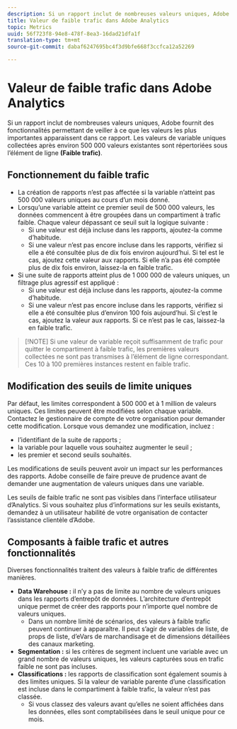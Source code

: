 ```yaml
---
description: Si un rapport inclut de nombreuses valeurs uniques, Adobe fournit des fonctionnalités permettant de veiller à ce que les valeurs les plus importantes apparaissent dans ce rapport.
title: Valeur de faible trafic dans Adobe Analytics
topic: Metrics
uuid: 56f723f8-94e8-478f-8ea3-16dad21dfa1f
translation-type: tm+mt
source-git-commit: dabaf6247695bc4f3d9bfe668f3ccfca12a52269

---
```



# Valeur de faible trafic dans Adobe Analytics

Si un rapport inclut de nombreuses valeurs uniques, Adobe fournit des fonctionnalités permettant de veiller à ce que les valeurs les plus importantes apparaissent dans ce rapport. Les valeurs de variable uniques collectées après environ 500 000 valeurs existantes sont répertoriées sous l’élément de ligne **(Faible trafic)**.

## Fonctionnement du faible trafic

* La création de rapports n’est pas affectée si la variable n’atteint pas 500 000 valeurs uniques au cours d’un mois donné.
* Lorsqu’une variable atteint ce premier seuil de 500 000 valeurs, les données commencent à être groupées dans un compartiment à trafic faible. Chaque valeur dépassant ce seuil suit la logique suivante :
   * Si une valeur est déjà incluse dans les rapports, ajoutez-la comme d’habitude.
   * Si une valeur n’est pas encore incluse dans les rapports, vérifiez si elle a été consultée plus de dix fois environ aujourd’hui. Si tel est le cas, ajoutez cette valeur aux rapports. Si elle n’a pas été comptée plus de dix fois environ, laissez-la en faible trafic.
* Si une suite de rapports atteint plus de 1 000 000 de valeurs uniques, un filtrage plus agressif est appliqué :
   * Si une valeur est déjà incluse dans les rapports, ajoutez-la comme d’habitude.
   * Si une valeur n’est pas encore incluse dans les rapports, vérifiez si elle a été consultée plus d’environ 100 fois aujourd’hui. Si c’est le cas, ajoutez la valeur aux rapports. Si ce n’est pas le cas, laissez-la en faible trafic.

>[!NOTE] Si une valeur de variable reçoit suffisamment de trafic pour quitter le compartiment à faible trafic, les premières valeurs collectées ne sont pas transmises à l’élément de ligne correspondant. Ces 10 à 100 premières instances restent en faible trafic.

## Modification des seuils de limite uniques

Par défaut, les limites correspondent à 500 000 et à 1 million de valeurs uniques. Ces limites peuvent être modifiées selon chaque variable. Contactez le gestionnaire de compte de votre organisation pour demander cette modification. Lorsque vous demandez une modification, incluez :

* l’identifiant de la suite de rapports ;
* la variable pour laquelle vous souhaitez augmenter le seuil ;
* les premier et second seuils souhaités.

Les modifications de seuils peuvent avoir un impact sur les performances des rapports. Adobe conseille de faire preuve de prudence avant de demander une augmentation de valeurs uniques dans une variable.

Les seuils de faible trafic ne sont pas visibles dans l’interface utilisateur d’Analytics. Si vous souhaitez plus d’informations sur les seuils existants, demandez à un utilisateur habilité de votre organisation de contacter l’assistance clientèle d’Adobe.

## Composants à faible trafic et autres fonctionnalités

Diverses fonctionnalités traitent des valeurs à faible trafic de différentes manières.

* **Data Warehouse :** il n’y a pas de limite au nombre de valeurs uniques dans les rapports d’entrepôt de données. L’architecture d’entrepôt unique permet de créer des rapports pour n’importe quel nombre de valeurs uniques.
   * Dans un nombre limité de scénarios, des valeurs à faible trafic peuvent continuer à apparaître. Il peut s’agir de variables de liste, de props de liste, d’eVars de marchandisage et de dimensions détaillées des canaux marketing.
* **Segmentation :** si les critères de segment incluent une variable avec un grand nombre de valeurs uniques, les valeurs capturées sous en trafic faible ne sont pas incluses.
* **Classifications :** les rapports de classification sont également soumis à des limites uniques. Si la valeur de variable parente d’une classification est incluse dans le compartiment à faible trafic, la valeur n’est pas classée.
   * Si vous classez des valeurs avant qu’elles ne soient affichées dans les données, elles sont comptabilisées dans le seuil unique pour ce mois.
